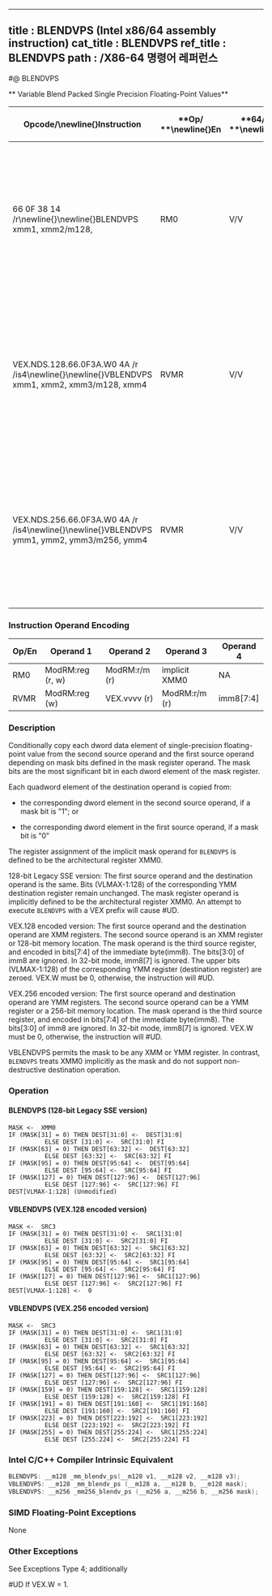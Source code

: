 ----------------------------
title : BLENDVPS (Intel x86/64 assembly instruction)
cat_title : BLENDVPS
ref_title : BLENDVPS
path : /X86-64 명령어 레퍼런스
----------------------------
#@ BLENDVPS

** Variable Blend Packed Single Precision Floating-Point Values**

|**Opcode/**\newline{}**Instruction**|**Op/ **\newline{}**En**|**64/32-bit **\newline{}**Mode**|**CPUID **\newline{}**Feature **\newline{}**Flag**|**Description**|
|------------------------------------|------------------------|--------------------------------|--------------------------------------------------|---------------|
|66 0F 38 14 /r\newline{}\newline{}BLENDVPS xmm1, xmm2/m128, <XMM0>|RM0|V/V|SSE4_1|Select packed single precision floating-point values from xmm1 and xmm2/m128 from mask specified in XMM0 and store the values into xmm1.|
|VEX.NDS.128.66.0F3A.W0 4A /r /is4\newline{}\newline{}VBLENDVPS xmm1, xmm2, xmm3/m128, xmm4|RVMR|V/V|AVX|Conditionally copy single-precision floating-point values from xmm2 or xmm3/m128 to xmm1, based on mask bits in the specified mask operand, xmm4.|
|VEX.NDS.256.66.0F3A.W0 4A /r /is4\newline{}\newline{}VBLENDVPS ymm1, ymm2, ymm3/m256, ymm4|RVMR|V/V|AVX|Conditionally copy single-precision floating-point values from ymm2 or ymm3/m256 to ymm1, based on mask bits in the specified mask register, ymm4.|
### Instruction Operand Encoding


|Op/En|Operand 1|Operand 2|Operand 3|Operand 4|
|-----|---------|---------|---------|---------|
|RM0|ModRM:reg (r, w)|ModRM:r/m (r)|implicit XMM0|NA|
|RVMR|ModRM:reg (w)|VEX.vvvv (r)|ModRM:r/m (r)|imm8[7:4]|
### Description


Conditionally copy each dword data element of single-precision floating-point value from the second source operand and the first source operand depending on mask bits defined in the mask register operand. The mask bits are the most significant bit in each dword element of the mask register.

Each quadword element of the destination operand is copied from:

*  the corresponding dword element in the second source operand, if a mask bit is "1"; or

*  the corresponding dword element in the first source operand, if a mask bit is "0"

The register assignment of the implicit mask operand for `BLENDVPS` is defined to be the architectural register XMM0.

128-bit Legacy SSE version: The first source operand and the destination operand is the same. Bits (VLMAX-1:128) of the corresponding YMM destination register remain unchanged. The mask register operand is implicitly defined to be the architectural register XMM0. An attempt to execute `BLENDVPS` with a VEX prefix will cause #UD.

VEX.128 encoded version: The first source operand and the destination operand are XMM registers. The second source operand is an XMM register or 128-bit memory location. The mask operand is the third source register, and encoded in bits[7:4] of the immediate byte(imm8). The bits[3:0] of imm8 are ignored. In 32-bit mode, imm8[7] is ignored. The upper bits (VLMAX-1:128) of the corresponding YMM register (destination register) are zeroed. VEX.W must be 0, otherwise, the instruction will #UD.

VEX.256 encoded version: The first source operand and destination operand are YMM registers. The second source operand can be a YMM register or a 256-bit memory location. The mask operand is the third source register, and encoded in bits[7:4] of the immediate byte(imm8). The bits[3:0] of imm8 are ignored. In 32-bit mode, imm8[7] is ignored. VEX.W must be 0, otherwise, the instruction will #UD.

VBLENDVPS permits the mask to be any XMM or YMM register. In contrast, `BLENDVPS` treats XMM0 implicitly as the mask and do not support non-destructive destination operation. 


### Operation
#### BLENDVPS (128-bit Legacy SSE version)
```info-verb
MASK  <-  XMM0
IF (MASK[31] = 0) THEN DEST[31:0] <-   DEST[31:0]
          ELSE DEST [31:0]  <-  SRC[31:0] FI
IF (MASK[63] = 0) THEN DEST[63:32]  <-  DEST[63:32]
          ELSE DEST [63:32] <-   SRC[63:32] FI
IF (MASK[95] = 0) THEN DEST[95:64]  <-  DEST[95:64]
          ELSE DEST [95:64]  <-  SRC[95:64] FI
IF (MASK[127] = 0) THEN DEST[127:96]  <-  DEST[127:96]
          ELSE DEST [127:96] <-   SRC[127:96] FI
DEST[VLMAX-1:128] (Unmodified)
```
#### VBLENDVPS (VEX.128 encoded version)
```info-verb
MASK  <-  SRC3
IF (MASK[31] = 0) THEN DEST[31:0]  <-  SRC1[31:0]
          ELSE DEST [31:0]  <-  SRC2[31:0] FI
IF (MASK[63] = 0) THEN DEST[63:32] <-   SRC1[63:32]
          ELSE DEST [63:32] <-   SRC2[63:32] FI
IF (MASK[95] = 0) THEN DEST[95:64] <-   SRC1[95:64]
          ELSE DEST [95:64]  <-  SRC2[95:64] FI
IF (MASK[127] = 0) THEN DEST[127:96] <-   SRC1[127:96]
          ELSE DEST [127:96]  <-  SRC2[127:96] FI
DEST[VLMAX-1:128]  <-  0
```
#### VBLENDVPS (VEX.256 encoded version)
```info-verb
MASK <-   SRC3
IF (MASK[31] = 0) THEN DEST[31:0] <-   SRC1[31:0]
          ELSE DEST [31:0]  <-  SRC2[31:0] FI
IF (MASK[63] = 0) THEN DEST[63:32]  <-  SRC1[63:32]
          ELSE DEST [63:32]  <-  SRC2[63:32] FI
IF (MASK[95] = 0) THEN DEST[95:64] <-   SRC1[95:64]
          ELSE DEST [95:64]  <-  SRC2[95:64] FI
IF (MASK[127] = 0) THEN DEST[127:96] <-   SRC1[127:96]
          ELSE DEST [127:96]  <-  SRC2[127:96] FI
IF (MASK[159] = 0) THEN DEST[159:128]  <-  SRC1[159:128]
          ELSE DEST [159:128]  <-  SRC2[159:128] FI
IF (MASK[191] = 0) THEN DEST[191:160] <-   SRC1[191:160]
          ELSE DEST [191:160]  <-  SRC2[191:160] FI
IF (MASK[223] = 0) THEN DEST[223:192] <-   SRC1[223:192]
          ELSE DEST [223:192]  <-  SRC2[223:192] FI
IF (MASK[255] = 0) THEN DEST[255:224] <-   SRC1[255:224]
          ELSE DEST [255:224] <-   SRC2[255:224] FI
```

### Intel C/C++ Compiler Intrinsic Equivalent

```cpp
BLENDVPS: __m128 _mm_blendv_ps(__m128 v1, __m128 v2, __m128 v3);
VBLENDVPS: __m128 _mm_blendv_ps (__m128 a, __m128 b, __m128 mask);
VBLENDVPS: __m256 _mm256_blendv_ps (__m256 a, __m256 b, __m256 mask);
```
### SIMD Floating-Point Exceptions


None

### Other Exceptions


See Exceptions Type 4; additionally

#UD  If VEX.W = 1.


